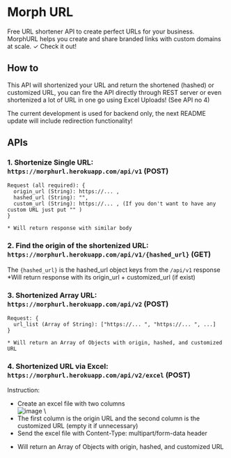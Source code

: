# Morph URL
Free URL shortener API to create perfect URLs for your business. MorphURL helps you create and share branded links with custom domains at scale. ✓ Check it out!


## How to
This API will shortenized your URL and return the shortened (hashed) or customized URL, you can fire the API directly through REST server or even shortenized a lot of URL in one go using Excel Uploads! (See API no 4) 

The current development is used for backend only, the next README update will include redirection functionality!


## APIs
### 1. Shortenize Single URL: `https://morphurl.herokuapp.com/api/v1` (POST)
```
Request (all required): {
  origin_url (String): https://... ,
  hashed_url (String): "",
  custom_url (String): https://... , (If you don't want to have any custom URL just put "" )
}

* Will return response with similar body
```

### 2. Find the origin of the shortenized URL: `https://morphurl.herokuapp.com/api/v1/{hashed_url}` (GET)
The `{hashed_url}` is the hashed_url object keys from the `/api/v1` response \
*Will return response with its origin_url + customized_url (if exist)

### 3. Shortenized Array URL: `https://morphurl.herokuapp.com/api/v2` (POST)
```
Request: {
  url_list (Array of String): ["https://... ", "https://... ", ...]
}

* Will return an Array of Objects with origin, hashed, and customized URL
```

### 4. Shortenized URL via Excel: `https://morphurl.herokuapp.com/api/v2/excel` (POST)
Instruction: 
- Create an excel file with two columns \
![image](https://user-images.githubusercontent.com/53996155/156747848-b4e685e8-ceeb-4cb2-a6c8-fd9ffb0b959c.png)
\
- The first column is the origin URL and the second column is the customized URL (empty it if unnecessary)
- Send the excel file with Content-Type: multipart/form-data header

* Will return an Array of Objects with origin, hashed, and customized URL

